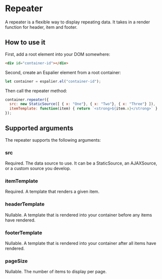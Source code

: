 # Repeater

A repeater is a flexible way to display repeating data. It takes in a render function for
header, item and footer.

## How to use it

First, add a root element into your DOM somewhere:

```html
<div id="container-id"></div>
```

Second, create an Espalier element from a root container:

```javascript
let container = espalier.el("container-id");
```

Then call the repeater method:

```javascript
container.repeater({
  src: new StaticSource([ { x: "One"}, { x: "Two"}, { x: "Three"} ]),
  itemTemplate: function(item) { return `<strong>${item.x}</strong>` }
});
```

## Supported arguments

The repeater supports the following arguments:

### src

Required. The data source to use. It can be a StaticSource, an AJAXSource, or a custom source you develop.

### itemTemplate

Required. A template that renders a given item.

### headerTemplate

Nullable. A template that is rendered into your container before any items have rendered.

### footerTemplate

Nullable. A template that is rendered into your container after all items have rendered.

### pageSize

Nullable. The number of items to display per page.